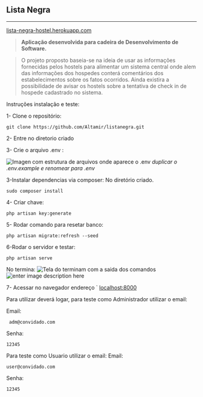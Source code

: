 



**Lista Negra**
-----------


----------

[lista-negra-hostel.herokuapp.com](lista-negra-hostel.herokuapp.com)

>**Aplicação desenvolvida para cadeira de Desenvolvimento de Software.**

>O projeto proposto baseia-se na ideia de usar as informações fornecidas pelos hostels para alimentar um sistema central onde alem das informações dos hospedes conterá comentários dos estabelecimentos sobre os fatos ocorridos. Ainda existira a possibilidade de avisar os hostels sobre a tentativa de check in de hospede cadastrado no sistema.

Instruções instalação e teste:

1- Clone o repositório:

    git clone https://github.com/Altamir/listanegra.git

2- Entre no diretorio criado

3- Crie o arquivo .env :

![Imagen com estrutura de arquivos onde aparece o .env](http://i.imgur.com/kaMngdy.png)  *duplicar o .env.example e renomear para .env*

3-Instalar dependencias via composer:
		No diretório criado.

    sudo composer install
    
4- Criar chave:	

    php artisan key:generate

5- Rodar comando para resetar banco:

    php artisan migrate:refresh --seed
6-Rodar o servidor e testar:

    php artisan serve


No termina:
![Tela do terminam com a saida dos comandos](http://i.imgur.com/ECtshVx.png?1)
![enter image description here](http://i.imgur.com/KYA2QwJ.png)


7- Acessar no navegador endereço `
[localhost:8000](http://localhost:8000)

Para utilizar deverá logar, para teste como Administrador utilizar o email:

Email:
   

     adm@convidado.com
Senha:

    12345
    
  Para teste como Usuario utilizar o email:
Email:

    user@convidado.com
Senha:

    12345
